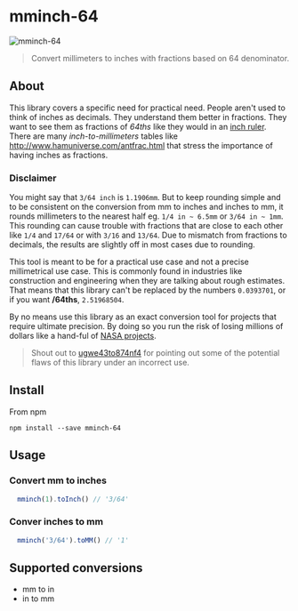 # mminch-64

![mminch-64](https://raw.githubusercontent.com/vasco3/mminch-64/master/mmInch64-logo.png)

> Convert millimeters to inches with fractions based on 64 denominator.


## About 

This library covers a specific need for practical need. People aren't used to think of inches as decimals. They understand them better in fractions. They want to see them as fractions of *64ths* like they would in an [inch ruler](https://www.piliapp.com/actual-size/inch-ruler/). There are many *inch-to-millimeters* tables like http://www.hamuniverse.com/antfrac.html that stress the importance of having inches as fractions.


### Disclaimer 

You might say that `3/64 inch` is `1.1906mm`. But to keep rounding simple and to be consistent on the conversion from mm to inches and inches to mm, it rounds millimeters to the nearest half eg. `1/4 in ~ 6.5mm` or `3/64 in ~ 1mm`. This rounding can cause trouble with fractions that are close to each other like `1/4` and `17/64` or with `3/16` and `13/64`. Due to  mismatch from fractions to decimals, the results are slightly off in most cases due to rounding.

This tool is meant to be for a practical use case and not a precise millimetrical use case. This is commonly found in industries like construction and engineering when they are talking about rough estimates. That means that this library can't be replaced by the numbers `0.0393701`, or if you want **/64ths**, `2.51968504`.

By no means use this library as an exact conversion tool for projects that require ultimate precision. By doing so you run the risk of losing millions of dollars like a hand-ful of [NASA projects](http://thinkreliability.com/CM-MarsCO.aspx).

> Shout out to [ugwe43to874nf4](https://www.reddit.com/user/ugwe43to874nf4) for pointing out some of the potential flaws of this library under an incorrect use.

## Install

From npm

`npm install --save mminch-64`

## Usage

### Convert mm to inches

```js
  mminch(1).toInch() // '3/64'
```

### Conver inches to mm

```js
  mminch('3/64').toMM() // '1'
```

## Supported conversions

- mm to in
- in to mm



